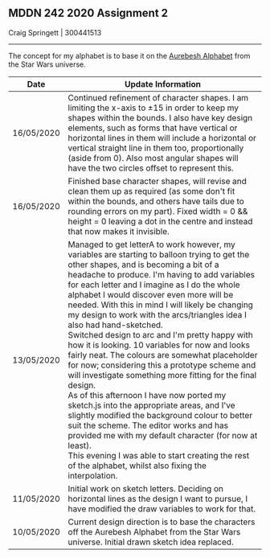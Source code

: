 ## MDDN 242 2020 Assignment 2

Craig Springett | 300441513

---

The concept for my alphabet is to base it on the [Aurebesh Alphabet](https://omniglot.com/images/writing/aurekbesh.gif) from the Star Wars universe.

| Date		 | Update Information											  |
|:----------:|----------------------------------------------------------------|
| 16/05/2020 | Continued refinement of character shapes. I am limiting the x-axis to ±15 in order to keep my shapes within the bounds. I also have key design elements, such as forms that have vertical or horizontal lines in them will include a horizontal or vertical straight line in them too, proportionally (aside from 0). Also most angular shapes will have the two circles offset to represent this.											  |
| 16/05/2020 | Finished base character shapes, will revise and clean them up as required (as some don't fit within the bounds, and others have tails due to rounding errors on my part). Fixed width = 0 && height = 0 leaving a dot in the centre and instead that now makes it invisible.							  |
| 13/05/2020 | Managed to get letterA to work however, my variables are starting to balloon trying to get the other shapes, and is becoming a bit of a headache to produce. I'm having to add variables for each letter and I imagine as I do the whole alphabet I would discover even more will be needed. With this in mind I will likely be changing my design to work with the arcs/triangles idea I also had hand-sketched. <br/> Switched design to arc and I'm pretty happy with how it is looking. 10 variables for now and looks fairly neat. The colours are somewhat placeholder for now; considering this a prototype scheme and will investigate something more fitting for the final design. <br/> As of this afternoon I have now ported my sketch.js into the appropriate areas, and I've slightly modified the background colour to better suit the scheme. The editor works and has provided me with my default character (for now at least). <br/> This evening I was able to start creating the rest of the alphabet, whilst also fixing the interpolation.				  |
| 11/05/2020 | Initial work on sketch letters. Deciding on horizontal lines as the design I want to pursue, I have modified the draw variables to work for that.																		 |
| 10/05/2020 | Current design direction is to base the characters off the Aurebesh Alphabet from the Star Wars universe. Initial drawn sketch idea replaced.																	 |